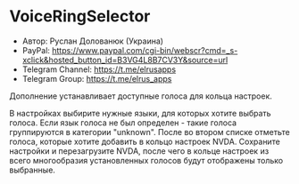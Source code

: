 # VoiceRingSelector

* Автор: Руслан Долованюк (Украина)
* PayPal: https://www.paypal.com/cgi-bin/webscr?cmd=_s-xclick&hosted_button_id=B3VG4L8B7CV3Y&source=url
* Telegram Channel: https://t.me/elrusapps
* Telegram Group: https://t.me/elrus_apps

Дополнение устанавливает доступные голоса для кольца настроек.

В настройках выбирите нужные языки, для которых хотите выбрать голоса.
Если язык голоса не был определен - такие голоса группируются в категории "unknown".
После во втором списке отметьте голоса, которые хотите добавить в кольцо настроек NVDA.
Сохраните настройки и перезагрузите NVDA, после чего в кольце настроек из всего многообразия установленных голосов будут отображены только выбранные.
